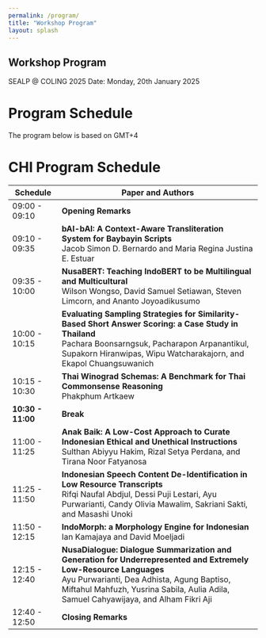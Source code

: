 ```yaml
---
permalink: /program/
title: "Workshop Program"
layout: splash
---
```


## Workshop Program

SEALP @ COLING 2025
Date: Monday, 20th January 2025



# Program Schedule

The program below is based on GMT+4

# CHI Program Schedule

| **Schedule**   | **Paper and Authors**                                                                                     |
|-----------------|----------------------------------------------------------------------------------------------------------|
| 09:00 - 09:10  | **Opening Remarks**                                                                                       |
| 09:10 - 09:35  | **bAI-bAI: A Context-Aware Transliteration System for Baybayin Scripts** <br> Jacob Simon D. Bernardo and Maria Regina Justina E. Estuar |
| 09:35 - 10:00  | **NusaBERT: Teaching IndoBERT to be Multilingual and Multicultural** <br> Wilson Wongso, David Samuel Setiawan, Steven Limcorn, and Ananto Joyoadikusumo |
| 10:00 - 10:15  | **Evaluating Sampling Strategies for Similarity-Based Short Answer Scoring: a Case Study in Thailand** <br> Pachara Boonsarngsuk, Pacharapon Arpanantikul, Supakorn Hiranwipas, Wipu Watcharakajorn, and Ekapol Chuangsuwanich |
| 10:15 - 10:30  | **Thai Winograd Schemas: A Benchmark for Thai Commonsense Reasoning** <br> Phakphum Artkaew |
| **10:30 - 11:00** | **Break**                                                                                             |
| 11:00 - 11:25  | **Anak Baik: A Low-Cost Approach to Curate Indonesian Ethical and Unethical Instructions** <br> Sulthan Abiyyu Hakim, Rizal Setya Perdana, and Tirana Noor Fatyanosa |
| 11:25 - 11:50  | **Indonesian Speech Content De-Identification in Low Resource Transcripts** <br> Rifqi Naufal Abdjul, Dessi Puji Lestari, Ayu Purwarianti, Candy Olivia Mawalim, Sakriani Sakti, and Masashi Unoki |
| 11:50 - 12:15  | **IndoMorph: a Morphology Engine for Indonesian** <br> Ian Kamajaya and David Moeljadi |
| 12:15 - 12:40  | **NusaDialogue: Dialogue Summarization and Generation for Underrepresented and Extremely Low-Resource Languages** <br> Ayu Purwarianti, Dea Adhista, Agung Baptiso, Miftahul Mahfuzh, Yusrina Sabila, Aulia Adila, Samuel Cahyawijaya, and Alham Fikri Aji |
| 12:40 - 12:50  | **Closing Remarks** |


